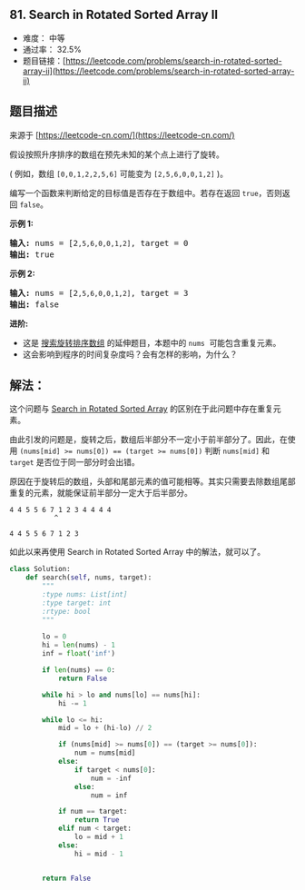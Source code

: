 ## 81. Search in Rotated Sorted Array II

- 难度： 中等
- 通过率： 32.5%
- 题目链接：[https://leetcode.com/problems/search-in-rotated-sorted-array-ii](https://leetcode.com/problems/search-in-rotated-sorted-array-ii)


## 题目描述

来源于 [https://leetcode-cn.com/](https://leetcode-cn.com/)

<p>假设按照升序排序的数组在预先未知的某个点上进行了旋转。</p>

<p>( 例如，数组&nbsp;<code>[0,0,1,2,2,5,6]</code>&nbsp;可能变为&nbsp;<code>[2,5,6,0,0,1,2]</code>&nbsp;)。</p>

<p>编写一个函数来判断给定的目标值是否存在于数组中。若存在返回&nbsp;<code>true</code>，否则返回&nbsp;<code>false</code>。</p>

<p><strong>示例&nbsp;1:</strong></p>

<pre><strong>输入:</strong> nums = [2<code>,5,6,0,0,1,2]</code>, target = 0
<strong>输出:</strong> true
</pre>

<p><strong>示例&nbsp;2:</strong></p>

<pre><strong>输入:</strong> nums = [2<code>,5,6,0,0,1,2]</code>, target = 3
<strong>输出:</strong> false</pre>

<p><strong>进阶:</strong></p>

<ul>
	<li>这是 <a href="https://leetcode-cn.com/problems/search-in-rotated-sorted-array/description/">搜索旋转排序数组</a>&nbsp;的延伸题目，本题中的&nbsp;<code>nums</code>&nbsp; 可能包含重复元素。</li>
	<li>这会影响到程序的时间复杂度吗？会有怎样的影响，为什么？</li>
</ul>


## 解法：

这个问题与 [Search in Rotated Sorted Array](./033-search-in-rotated-sorted-array.md) 的区别在于此问题中存在重复元素。

由此引发的问题是，旋转之后，数组后半部分不一定小于前半部分了。因此，在使用 `(nums[mid] >= nums[0]) == (target >= nums[0])` 判断 `nums[mid]` 和 `target` 是否位于同一部分时会出错。

原因在于旋转后的数组，头部和尾部元素的值可能相等。其实只需要去除数组尾部重复的元素，就能保证前半部分一定大于后半部分。

```
4 4 5 5 6 7 1 2 3 4 4 4 4
           ^

4 4 5 5 6 7 1 2 3
```

如此以来再使用 Search in Rotated Sorted Array 中的解法，就可以了。


```python
class Solution:
    def search(self, nums, target):
        """
        :type nums: List[int]
        :type target: int
        :rtype: bool
        """
        
        lo = 0
        hi = len(nums) - 1
        inf = float('inf')

        if len(nums) == 0:
            return False

        while hi > lo and nums[lo] == nums[hi]:
            hi -= 1

        while lo <= hi:
            mid = lo + (hi-lo) // 2

            if (nums[mid] >= nums[0]) == (target >= nums[0]):
                num = nums[mid]
            else:
                if target < nums[0]:
                    num = -inf
                else:
                    num = inf

            if num == target:
                return True
            elif num < target:
                lo = mid + 1
            else:
                hi = mid - 1


        return False
```